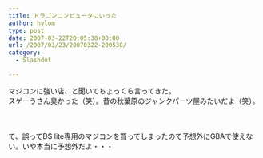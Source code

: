 ```yaml
---
title: ドラゴンコンピュータにいった
author: hylom
type: post
date: 2007-03-22T20:05:38+00:00
url: /2007/03/23/20070322-200538/
category:
  - Slashdot

---
```

マジコンに強い店、と聞いてちょっくら言ってきた。   
スゲーうさん臭かった（笑）。昔の秋葉原のジャンクパーツ屋みたいだよ（笑）。</br>  
</br>   
で、誤ってDS lite専用のマジコンを買ってしまったので予想外にGBAで使えない。いや本当に予想外だよ・・・</br>  
</br>
